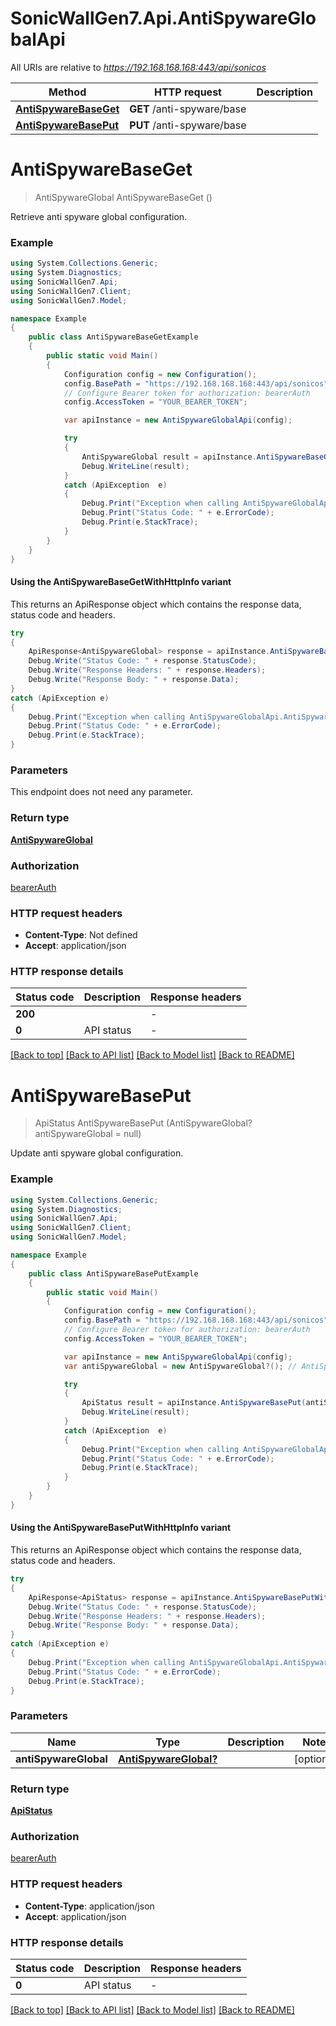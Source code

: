 # SonicWallGen7.Api.AntiSpywareGlobalApi

All URIs are relative to *https://192.168.168.168:443/api/sonicos*

| Method | HTTP request | Description |
|--------|--------------|-------------|
| [**AntiSpywareBaseGet**](AntiSpywareGlobalApi.md#antispywarebaseget) | **GET** /anti-spyware/base |  |
| [**AntiSpywareBasePut**](AntiSpywareGlobalApi.md#antispywarebaseput) | **PUT** /anti-spyware/base |  |

<a id="antispywarebaseget"></a>
# **AntiSpywareBaseGet**
> AntiSpywareGlobal AntiSpywareBaseGet ()



Retrieve anti spyware global configuration.

### Example
```csharp
using System.Collections.Generic;
using System.Diagnostics;
using SonicWallGen7.Api;
using SonicWallGen7.Client;
using SonicWallGen7.Model;

namespace Example
{
    public class AntiSpywareBaseGetExample
    {
        public static void Main()
        {
            Configuration config = new Configuration();
            config.BasePath = "https://192.168.168.168:443/api/sonicos";
            // Configure Bearer token for authorization: bearerAuth
            config.AccessToken = "YOUR_BEARER_TOKEN";

            var apiInstance = new AntiSpywareGlobalApi(config);

            try
            {
                AntiSpywareGlobal result = apiInstance.AntiSpywareBaseGet();
                Debug.WriteLine(result);
            }
            catch (ApiException  e)
            {
                Debug.Print("Exception when calling AntiSpywareGlobalApi.AntiSpywareBaseGet: " + e.Message);
                Debug.Print("Status Code: " + e.ErrorCode);
                Debug.Print(e.StackTrace);
            }
        }
    }
}
```

#### Using the AntiSpywareBaseGetWithHttpInfo variant
This returns an ApiResponse object which contains the response data, status code and headers.

```csharp
try
{
    ApiResponse<AntiSpywareGlobal> response = apiInstance.AntiSpywareBaseGetWithHttpInfo();
    Debug.Write("Status Code: " + response.StatusCode);
    Debug.Write("Response Headers: " + response.Headers);
    Debug.Write("Response Body: " + response.Data);
}
catch (ApiException e)
{
    Debug.Print("Exception when calling AntiSpywareGlobalApi.AntiSpywareBaseGetWithHttpInfo: " + e.Message);
    Debug.Print("Status Code: " + e.ErrorCode);
    Debug.Print(e.StackTrace);
}
```

### Parameters
This endpoint does not need any parameter.
### Return type

[**AntiSpywareGlobal**](AntiSpywareGlobal.md)

### Authorization

[bearerAuth](../README.md#bearerAuth)

### HTTP request headers

 - **Content-Type**: Not defined
 - **Accept**: application/json


### HTTP response details
| Status code | Description | Response headers |
|-------------|-------------|------------------|
| **200** |  |  -  |
| **0** | API status |  -  |

[[Back to top]](#) [[Back to API list]](../README.md#documentation-for-api-endpoints) [[Back to Model list]](../README.md#documentation-for-models) [[Back to README]](../README.md)

<a id="antispywarebaseput"></a>
# **AntiSpywareBasePut**
> ApiStatus AntiSpywareBasePut (AntiSpywareGlobal? antiSpywareGlobal = null)



Update anti spyware global configuration.

### Example
```csharp
using System.Collections.Generic;
using System.Diagnostics;
using SonicWallGen7.Api;
using SonicWallGen7.Client;
using SonicWallGen7.Model;

namespace Example
{
    public class AntiSpywareBasePutExample
    {
        public static void Main()
        {
            Configuration config = new Configuration();
            config.BasePath = "https://192.168.168.168:443/api/sonicos";
            // Configure Bearer token for authorization: bearerAuth
            config.AccessToken = "YOUR_BEARER_TOKEN";

            var apiInstance = new AntiSpywareGlobalApi(config);
            var antiSpywareGlobal = new AntiSpywareGlobal?(); // AntiSpywareGlobal? |  (optional) 

            try
            {
                ApiStatus result = apiInstance.AntiSpywareBasePut(antiSpywareGlobal);
                Debug.WriteLine(result);
            }
            catch (ApiException  e)
            {
                Debug.Print("Exception when calling AntiSpywareGlobalApi.AntiSpywareBasePut: " + e.Message);
                Debug.Print("Status Code: " + e.ErrorCode);
                Debug.Print(e.StackTrace);
            }
        }
    }
}
```

#### Using the AntiSpywareBasePutWithHttpInfo variant
This returns an ApiResponse object which contains the response data, status code and headers.

```csharp
try
{
    ApiResponse<ApiStatus> response = apiInstance.AntiSpywareBasePutWithHttpInfo(antiSpywareGlobal);
    Debug.Write("Status Code: " + response.StatusCode);
    Debug.Write("Response Headers: " + response.Headers);
    Debug.Write("Response Body: " + response.Data);
}
catch (ApiException e)
{
    Debug.Print("Exception when calling AntiSpywareGlobalApi.AntiSpywareBasePutWithHttpInfo: " + e.Message);
    Debug.Print("Status Code: " + e.ErrorCode);
    Debug.Print(e.StackTrace);
}
```

### Parameters

| Name | Type | Description | Notes |
|------|------|-------------|-------|
| **antiSpywareGlobal** | [**AntiSpywareGlobal?**](AntiSpywareGlobal?.md) |  | [optional]  |

### Return type

[**ApiStatus**](ApiStatus.md)

### Authorization

[bearerAuth](../README.md#bearerAuth)

### HTTP request headers

 - **Content-Type**: application/json
 - **Accept**: application/json


### HTTP response details
| Status code | Description | Response headers |
|-------------|-------------|------------------|
| **0** | API status |  -  |

[[Back to top]](#) [[Back to API list]](../README.md#documentation-for-api-endpoints) [[Back to Model list]](../README.md#documentation-for-models) [[Back to README]](../README.md)

